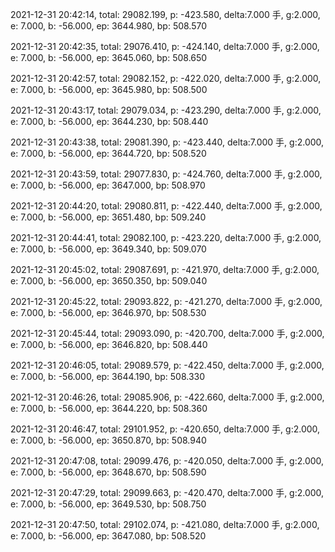 2021-12-31 20:42:14, total: 29082.199, p: -423.580, delta:7.000 手, g:2.000, e: 7.000, b: -56.000, ep: 3644.980, bp: 508.570

2021-12-31 20:42:35, total: 29076.410, p: -424.140, delta:7.000 手, g:2.000, e: 7.000, b: -56.000, ep: 3645.060, bp: 508.650

2021-12-31 20:42:57, total: 29082.152, p: -422.020, delta:7.000 手, g:2.000, e: 7.000, b: -56.000, ep: 3645.980, bp: 508.500

2021-12-31 20:43:17, total: 29079.034, p: -423.290, delta:7.000 手, g:2.000, e: 7.000, b: -56.000, ep: 3644.230, bp: 508.440

2021-12-31 20:43:38, total: 29081.390, p: -423.440, delta:7.000 手, g:2.000, e: 7.000, b: -56.000, ep: 3644.720, bp: 508.520

2021-12-31 20:43:59, total: 29077.830, p: -424.760, delta:7.000 手, g:2.000, e: 7.000, b: -56.000, ep: 3647.000, bp: 508.970

2021-12-31 20:44:20, total: 29080.811, p: -422.440, delta:7.000 手, g:2.000, e: 7.000, b: -56.000, ep: 3651.480, bp: 509.240

2021-12-31 20:44:41, total: 29082.100, p: -423.220, delta:7.000 手, g:2.000, e: 7.000, b: -56.000, ep: 3649.340, bp: 509.070

2021-12-31 20:45:02, total: 29087.691, p: -421.970, delta:7.000 手, g:2.000, e: 7.000, b: -56.000, ep: 3650.350, bp: 509.040

2021-12-31 20:45:22, total: 29093.822, p: -421.270, delta:7.000 手, g:2.000, e: 7.000, b: -56.000, ep: 3646.970, bp: 508.530

2021-12-31 20:45:44, total: 29093.090, p: -420.700, delta:7.000 手, g:2.000, e: 7.000, b: -56.000, ep: 3646.820, bp: 508.440

2021-12-31 20:46:05, total: 29089.579, p: -422.450, delta:7.000 手, g:2.000, e: 7.000, b: -56.000, ep: 3644.190, bp: 508.330

2021-12-31 20:46:26, total: 29085.906, p: -422.660, delta:7.000 手, g:2.000, e: 7.000, b: -56.000, ep: 3644.220, bp: 508.360

2021-12-31 20:46:47, total: 29101.952, p: -420.650, delta:7.000 手, g:2.000, e: 7.000, b: -56.000, ep: 3650.870, bp: 508.940

2021-12-31 20:47:08, total: 29099.476, p: -420.050, delta:7.000 手, g:2.000, e: 7.000, b: -56.000, ep: 3648.670, bp: 508.590

2021-12-31 20:47:29, total: 29099.663, p: -420.470, delta:7.000 手, g:2.000, e: 7.000, b: -56.000, ep: 3649.530, bp: 508.750

2021-12-31 20:47:50, total: 29102.074, p: -421.080, delta:7.000 手, g:2.000, e: 7.000, b: -56.000, ep: 3647.080, bp: 508.520